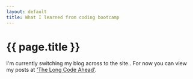 ```yaml
---
layout: default
title: What I learned from coding bootcamp
---
```


<h1 class="header-name">{{ page.title }}</h1>

I'm currently switching my blog across to the site.. For now you can view my posts at <a href="http://www.thelongcodeahead.com" target="_blank">'The Long Code Ahead'</a>.
